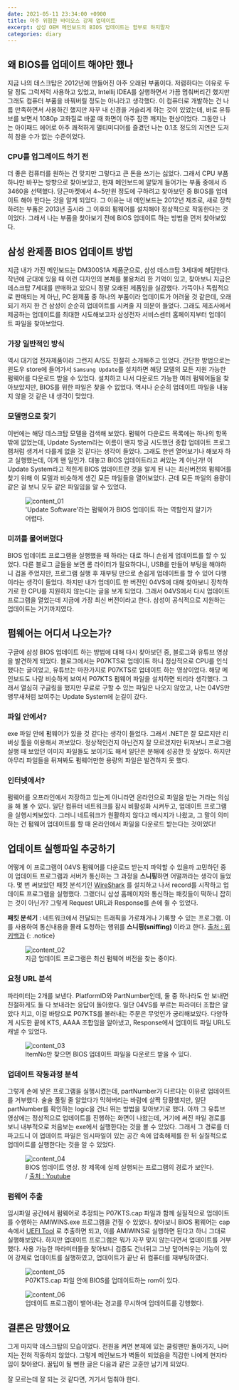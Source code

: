 ```yaml
---
date: 2021-05-11 23:34:00 +0900
title: 아주 위험한 바이오스 강제 업데이트
excerpt: 삼성 OEM 메인보드의 BIOS 업데이트는 함부로 하지말자
categories: diary
---
```


## 왜 BIOS를 업데이트 해야만 했나

지금 나의 데스크탑은 2012년에 만들어진 아주 오래된 부품이다. 저렴하다는 이유로 두달 정도 그럭저럭 사용하고 있었고, Intellij IDEA를 실행하면서 가끔 멈춰버리긴 했지만 그래도 컴퓨터 부품을 바꿔버릴 정도는 아니라고 생각했다. 이 컴퓨터로 개발하는 건 나름 만족하면서 사용하긴 했지만 자꾸 내 신경을 거슬리게 하는 것이 있었는데, 바로 유튜브를 보면서 1080p 고화질로 바꿀 때 화면이 아주 잠깐 깨지는 현상이었다. 그동안 나는 아이패드 에어로 아주 쾌적하게 멀티미디어를 즐겼던 나는 0.1초 정도의 지연은 도저히 참을 수가 없는 수준이었다.

### CPU를 업그레이드 하기 전

더 좋은 컴퓨터를 원하는 건 맞지만 그렇다고 큰 돈을 쓰기는 싫었다. 그래서 CPU 부품하나만 바꾸는 방향으로 찾아보았고, 현재 메인보드에 알맞게 들어가는 부품 중에서 i5 3460을 선택했다. 당근마켓에서 4~5만원 정도에 구하려고 찾아보던 중 BIOS를 업데이트 해야 한다는 것을 알게 되었다. 그 이유는 내 메인보드는 2012년 제조로, 새로 장착하려는 부품은 2013년 출시라 그 이후의 펌웨어를 설치해야 정상적으로 작동한다는 것이었다. 그래서 나는 부품을 찾아보기 전에 BIOS 업데이트 하는 방법을 먼저 찾아보았다.

## 삼성 완제품 BIOS 업데이트 방법

지금 내가 가진 메인보드는 DM300S1A 제품군으로, 삼성 데스크탑 3세대에 해당한다. 작년에 군대에 있을 때 이런 디자인의 본체를 불용처리 한 기억이 있고, 찾아보니 지금은 데스크탑 7세대를 판매하고 있으니 정말 오래된 제품임을 실감했다. 가뜩이나 독립적으로 판매되는 게 아닌, PC 완제품 중 하나의 부품이라 업데이트가 어려울 것 같은데, 오래되기 까지 한 건 삼성이 순순히 업데이트를 시켜줄 지 의문이 들었다. 그래도 제조사에서 제공하는 업데이트를 최대한 시도해보고자 삼성전자 서비스센터 홈페이지부터 업데이트 파일을 찾아보았다.

### 가장 일반적인 방식

역시 대기업 전자제품이라 그런지 A/S도 친절히 소개해주고 있었다. 간단한 방법으로는 윈도우 store에 들어가서 `Samsung Update`를 설치하면 해당 모델의 모든 지원 가능한 펌웨어를 다운로드 받을 수 있었다. 설치하고 나서 다운로드 가능한 여러 펌웨어들을 찾아보았지만, BIOS를 위한 파일은 찾을 수 없었다. 역시나 순순히 업데이트 파일을 내놓지 않을 것 같은 내 생각이 맞았다.

### 모델명으로 찾기

이번에는 해당 데스크탑 모델을 검색해 보았다. 펌웨어 다운로드 목록에는 하나의 항목 밖에 없었는데, Update System라는 이름이 왠지 방금 시도했던 종합 업데이트 프로그램처럼 생겨서 다를게 없을 것 같다는 생각이 들었다. 그래도 한번 열어보기나 해보자 하고 실행했는데, 이게 왠 일인가. 대놓고 BIOS 업데이트라고 써있는 게 아닌가! 이 Update System라고 적힌게 BIOS 업데이트란 것을 알게 된 나는 최신버전의 펌웨어를 찾기 위해 이 모델과 비슷하게 생긴 모든 파일들을 열어보았다. 근데 모든 파일의 용량이 같은 걸 보니 모두 같은 파일임을 알 수 있었다.

<figure>
  <img src="https://i.imgur.com/aJnLcGd.png"
       alt="content_01">
  <figcaption>'Update Software'라는 펌웨어가 BIOS 업데이트 하는 역할인지 알기가 어렵다.</figcaption>
</figure>

### 미끼를 물어버렸다

BIOS 업데이트 프로그램을 실행했을 때 하라는 대로 하니 손쉽게 업데이트를 할 수 있었다. 다른 블로그 글들을 보면 롬 라이터가 필요하다니, USB를 만들어 부팅을 해야하니 겁을 주었지만, 프로그램 실행 후 재부팅 만으로 손쉽게 업데이트를 할 수 있어 다행이라는 생각이 들었다. 하지만 내가 업데이트 한 버전인 04VS에 대해 찾아보니 장착하기로 한 CPU를 지원하지 않는다는 글을 보게 되었다. 그래서 04VS에서 다시 업데이트 프로그램을 열었는데 지금에 가장 최신 버전이라고 한다. 삼성이 공식적으로 지원하는 업데이트는 거기까지였다.

## 펌웨어는 어디서 나오는가?

구글에 삼성 BIOS 업데이트 하는 방법에 대해 다시 찾아보던 중, 블로그와 유튜브 영상을 발견하게 되었다. 블로그에서는 P07KTS로 업데이트 하니 정상적으로 CPU를 인식했다는 글이었고, 유튜브는 마찬가지로 P07KTS로 업데이트 하는 영상이었다. 해당 메인보드도 나랑 비슷하게 보여서 P07KTS 펌웨어 파일을 설치하면 되리라 생각했다. 그래서 열심히 구글링을 했지만 무료로 구할 수 있는 파일은 나오지 않았고, 나는 04VS만 앵무새처럼 보여주는 Update System에 눈길이 갔다.

### 파일 안에서?

exe 파일 안에 펌웨어가 있을 것 같다는 생각이 들었다. 그래서 .NET은 잘 모르지만 리버싱 툴을 이용해서 까보았다. 정상적인건지 아닌건지 잘 모르겠지만 뒤져보니 프로그램 실행 때 보았던 이미지 파일들도 보이기도 해서 일단은 분해에 성공한 듯 싶었다. 하지만 아무리 파일들을 뒤져봐도 펌웨어만한 용량의 파일은 발견하지 못 했다.

### 인터넷에서?

펌웨어를 오프라인에서 저장하고 있는게 아니라면 온라인으로 파일을 받는 거라는 의심을 해 볼 수 있다. 일단 컴퓨터 네트워크를 잠시 비활성화 시켜두고, 업데이트 프로그램을 실행시켜보았다. 그러니 네트워크가 원활하지 않다고 메시지가 나왔고, 그 말이 의미하는 건 펌웨어 업데이트를 할 때 온라인에서 파일을 다운로드 받는다는 것이었다!

## 업데이트 실행파일 추궁하기

어떻게 이 프로그램이 04VS 펌웨어를 다운로드 받는지 파악할 수 있을까 고민하던 중 이 업데이트 프로그램과 서버가 통신하는 그 과정을 **스니핑**하면
어떨까라는 생각이 들었다. 몇 번 써보았던 패킷 분석기인 [WireShark](https://www.wireshark.org/) 를 설치하고 나서 record를 시작하고
업데이트 프로그램을 실행했다. 그랬더니 삼성 홈페이지와 통신하는 패킷들이 떡하니 잡히는 것이 아닌가? 그렇게 Request URL과 Response를 손에 쥘 수 있었다.

**패킷 분석기** : 네트워크에서 전달되는 트래픽을 가로채거나 기록할 수 있는 프로그램.
이를 사용하여 통신내용을 몰래 도청하는 행위를 **스니핑(sniffing)** 이라고 한다.
<a href="https://ko.wikipedia.org/wiki/%ED%8C%A8%ED%82%B7_%EB%B6%84%EC%84%9D%EA%B8%B0">출처 : 위키백과</a>
{: .notice}

<figure>
  <img src="https://i.imgur.com/nlMnhfP.png"
       alt="content_02">
  <figcaption>지금 업데이트 프로그램은 최신 펌웨어 버전을 찾는 중이다.</figcaption>
</figure>

### 요청 URL 분석

파라미터는 2개를 보낸다. PlatformID와 PartNumber인데, 둘 중 하나라도 안 보내면 친절하게도 둘 다 보내라는 응답이 돌아왔다. 일단 04VS를
부르는 파라미터 조합은 알았다 치고, 이걸 바탕으로 P07KTS를 불러내는 주문은 무엇인가 궁리해보았다. 다양하게 시도한 끝에 KTS, AAAA 조합임을
알아냈고, Response에서 업데이트 파일 URL도 캐낼 수 있었다.

<figure>
  <img src="https://i.imgur.com/Vcvyvz4.png"
       alt="content_03">
  <figcaption>ItemNo만 찾으면 BIOS 업데이트 파일을 다운로드 받을 수 있다.</figcaption>
</figure>

### 업데이트 작동과정 분석

그렇게 손에 넣은 프로그램을 실행시켰는데, partNumber가 다르다는 이유로 업데이트를 거부했다. 술술 풀릴 줄 알았다가 막혀버리는 바람에 살짝
당황했지만, 일단 partNumber를 확인하는 logic을 건너 뛰는 방법을 찾아보기로 했다. 아까 그 유튜브 영상에는 정상적으로 업데이트를 진행하는
화면이 나왔는데, 거기에 써진 파일 경로를 보니 내부적으로 처음보는 exe에서 실행한다는 것을 볼 수 있었다. 그래서 그 경로를 더 파고드니 이
업데이트 파일은 임시파일이 있는 공간 속에 압축해제를 한 뒤 실질적으로 업데이트를 실행한다는 것을 알 수 있었다.

<figure>
  <img src="https://i.imgur.com/hc4Xjct.png"
       alt="content_04">
  <figcaption>BIOS 업데이트 영상. 창 제목에 실제 실행되는 프로그램의 경로가 보인다. / <a href="https://www.youtube.com/watch?v=_1FxeDNqTQ0">출처 : Youtube</a></figcaption>
</figure>

### 펌웨어 추출

임시파일 공간에서 펌웨어로 추정되는 P07KTS.cap 파일과 함께 실질적으로 업데이트를 수행하는 AMIWINS.exe 프로그램을 건질 수 있었다.
찾아보니 BIOS 펌웨어는 cap 속에서 [UEFI Tool](https://github.com/LongSoft/UEFITool) 로 추출하면 되고, 이를 AMIWINS로 실행하면 된다고 하니
그대로 실행해보았다. 하지만 업데이트 프로그램은 뭐가 자꾸 맞지 않는다면서 업데이트를 거부했다. 사용 가능한 파라미터들을 찾아보니 검증도
건너뒤고 그냥 덮어씌우는 기능이 있어 강제로 업데이트를 실행하였고, 업데이트가 끝난 뒤 컴퓨터를 재부팅하였다.

<figure>
  <img src="https://i.imgur.com/KlBC7Bp.png"
       alt="content_05">
  <figcaption>P07KTS.cap 파일 안에 BIOS를 업데이트하는 rom이 있다.</figcaption>
</figure>

<figure>
  <img src="https://i.imgur.com/eGPcAN1.png"
       alt="content_06">
  <figcaption>업데이트 프로그램이 뱉어내는 경고를 무시하며 업데이트를 강행했다.</figcaption>
</figure>

## 결론은 망했어요

그게 마지막 데스크탑의 모습이었다. 전원을 켜면 본체에 있는 쿨링팬만 돌아가지, 나머지는 전혀 작동하지 않았다. 그렇게 메인보드가 벽돌이 되었음을 직감한 나에게 현자타임이 찾아왔다. 꿀팁이 될 뻔한 글은 다음과 같은 교훈만 남기게 되었다.

잘 모르는데 잘 되는 것 같다면, 거기서 멈춰야 한다.

